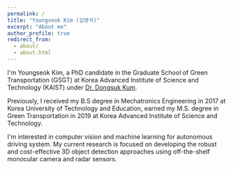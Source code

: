 ```yaml
---
permalink: /
title: "Youngseok Kim (김영석)"
excerpt: "About me"
author_profile: true
redirect_from: 
  - about/
  - about.html
---
```


I'm Youngseok Kim, a PhD candidate in the Graduate School of Green Transportation (GSGT) at Korea Advanced Institute of Science and Technology (KAIST) under [Dr. Dongsuk Kum](http://vdclab.kaist.ac.kr/). 

Previously, I received my B.S degree in Mechatronics Engineering in 2017 at Korea University of Technology and Education, earned my M.S. degree in Green Transportation in 2019 at Korea Advanced Institute of Science and Technology.

I'm interested in computer vision and machine learning for autonomous driving system. My current research is focused on developing the robust and cost-effective 3D object detection approaches using off-the-shelf monocular camera and radar sensors.
